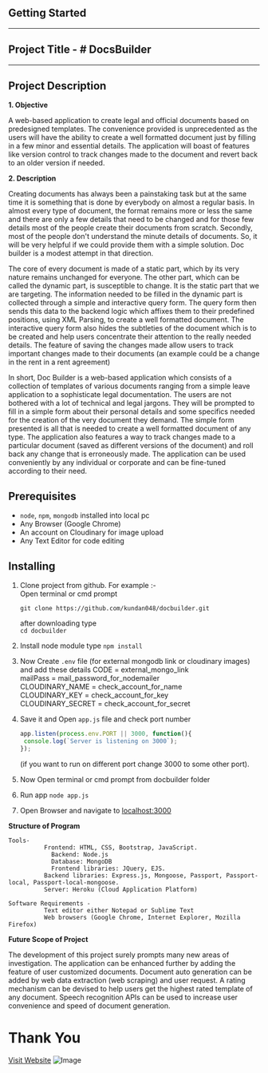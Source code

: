 ## Getting Started
---
## Project Title - # DocsBuilder
---
## Project Description

**1. Objective**

 A web-based application to create legal and official documents based on predesigned templates. The convenience provided is unprecedented as the users will have the ability to create a well formatted document just by filling in a few minor and essential details. The application will boast of features like version control to track changes made to the document and revert back to an older version if needed.
 
**2. Description**

Creating documents has always been a painstaking task but at the same time it is something that is done by everybody on almost a regular basis. In almost every type of document, the format remains more or less the same and there are only a few details that need to be changed and for those few details most of the people create their documents from scratch. Secondly, most of the people don't understand the minute details of documents. So, it will be very helpful if we could provide them with a simple solution. Doc builder is a modest attempt in that direction.

The core of every document is made of a static part, which by its very nature remains unchanged for everyone. The other part, which can be called the dynamic part, is susceptible to change. It is the static part that we are targeting. The information needed to be filled in the dynamic part is collected through a simple and interactive query form. The query form then sends this data to the backend logic which affixes them to their predefined positions, using XML Parsing, to create a well formatted document. The interactive query form also hides the subtleties of the document which is to be created and help users concentrate their attention to the really needed details. The feature of saving the changes made allow users to track important changes made to their documents (an example could be a change in the rent in a rent agreement)

In short, Doc Builder is a web-based application which consists of a collection of templates of various documents ranging from a simple leave application to a sophisticate legal documentation. The users are not bothered with a lot of technical and legal jargons. They will be prompted to fill in a simple form about their personal details and some specifics needed for the creation of the very document they demand. The simple form presented is all that is needed to create a well formatted document of any type. The application also features a way to track changes made to a particular document (saved as different versions of the document) and roll back any change that is erroneously made. The application can be used conveniently by any individual or corporate and can be fine-tuned according to their need.

## Prerequisites

* `node`, `npm`, `mongodb` installed into local pc
*  Any Browser (Google Chrome)
*  An account on Cloudinary for image upload
*  Any Text Editor for code editing

## Installing

1. Clone project from github.
    For example :-   
    Open terminal or cmd prompt   
    ```git
    git clone https://github.com/kundan048/docbuilder.git
    ```
    after downloading type   
    `cd docbuilder`
2. Install node module type 
    `npm install`   
3. Now Create `.env` file (for external mongodb link or cloudinary images) and add these details
    CODE = external_mongo_link   
    mailPass = mail_password_for_nodemailer   
    CLOUDINARY_NAME = check_account_for_name   
    CLOUDINARY_KEY = check_account_for_key   
    CLOUDINARY_SECRET = check_account_for_secret    
    
4. Save it and Open `app.js` file and check port number
   ```javascript
   app.listen(process.env.PORT || 3000, function(){
    console.log(`Server is listening on 3000`);
   });
   ```
   (if you want to run on different port change 3000 to some other port).
5. Now Open terminal or cmd prompt from docbuilder folder
6. Run app 
   ```node app.js```   
7. Open Browser and navigate to [localhost:3000](localhost:3000)


**Structure of Program**
```
Tools-
          Frontend: HTML, CSS, Bootstrap, JavaScript.
	        Backend: Node.js 
	        Database: MongoDB
	        Frontend libraries: JQuery, EJS.
          Backend libraries: Express.js, Mongoose, Passport, Passport-local, Passport-local-mongoose.
          Server: Heroku (Cloud Application Platform)

Software Requirements -
          Text editor either Notepad or Sublime Text
          Web browsers (Google Chrome, Internet Explorer, Mozilla Firefox)
```
**Future Scope of Project**

The development of this project surely prompts many new areas of investigation. The application can be enhanced further by adding the feature of user customized documents. Document auto generation can be added by web data extraction (web scraping) and user request. A rating mechanism can be devised to help users get the highest rated template of any document. Speech recognition APIs can be used to increase user convenience and speed of document generation.

# Thank You

[Visit Website](https://docsbuilder.herokuapp.com/)
![Image](https://docsbuilder.herokuapp.com/img/portfolio-3.jpg)

